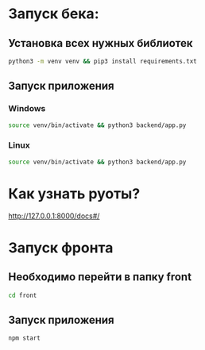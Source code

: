 # Запуск бека:

## Установка всех нужных библиотек
```bash
python3 -m venv venv && pip3 install requirements.txt
```
## Запуск приложения

### Windows

```bash
source venv/bin/activate && python3 backend/app.py
````
### Linux
```bash
source venv/bin/activate && python3 backend/app.py
```

# Как узнать руоты?
http://127.0.0.1:8000/docs#/

##
# Запуск фронта

## Необходимо перейти в папку front
```bash
cd front
```
## Запуск приложения
```bash
npm start  
```
